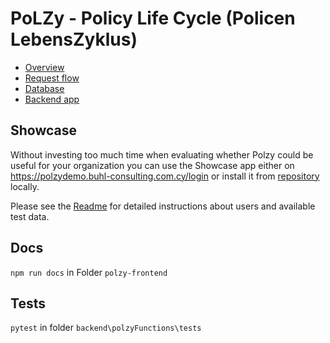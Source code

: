 # PoLZy - Policy Life Cycle (Policen LebensZyklus)

* [Overview](TechSpec/0_Overview.md)  
* [Request flow](TechSpec/1_RequestFlowForOneTransaction.md)
* [Database](TechSpec/2_DataBase.md)  
* [Backend app](TechSpec/3_Backend_app.md)  

Showcase
--------
Without investing too much time when evaluating whether Polzy could be useful for your
organization you can use the Showcase app either on https://polzydemo.buhl-consulting.com.cy/login
or install it from [repository](https://gogs.earthsquad.global/athos/PoLZy_Showcase) locally.

Please see the [Readme](https://gogs.earthsquad.global/athos/PoLZy_Showcase/src/master/README.md)
for detailed instructions about users and available test data.

Docs
----

``npm run docs`` in Folder ``polzy-frontend``

Tests
-----
``pytest`` in folder ``backend\polzyFunctions\tests``